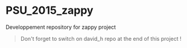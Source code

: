 # PSU_2015_zappy
Developpement repository for zappy project

> Don't forget to switch on david_h repo at the end of this project !